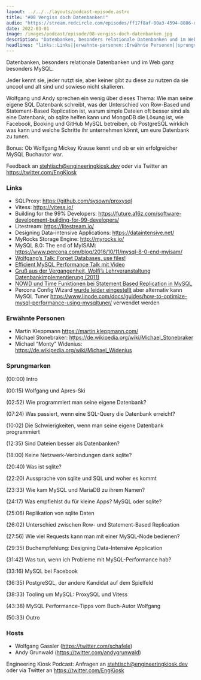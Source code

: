 ```yaml
---
layout: ../../../layouts/podcast-episode.astro
title: "#08 Vergiss doch Datenbanken!"
audio: "https://stream.redcircle.com/episodes/ff17f8af-00a3-4594-8886-d1c2a3980c67/stream.mp3"
date: 2022-03-01
image: /images/podcast/episode/08-vergiss-doch-datenbanken.jpg
description: "Datenbanken, besonders relationale Datenbanken und im Web ganz besonders MySQL.Jeder kennt sie, jeder nutzt sie, aber keiner ..."
headlines: "links::Links||erwahnte-personen::Erwähnte Personen||sprungmarken::Sprungmarken||hosts::Hosts"
---
```


<p class="mb-6 text-base md:text-lg text-coolGray-500">Datenbanken, besonders relationale Datenbanken und im Web ganz besonders MySQL.</p><p class="mb-6 text-base md:text-lg text-coolGray-500">Jeder kennt sie, jeder nutzt sie, aber keiner gibt zu diese zu nutzen da sie uncool und alt sind und sowieso nicht skalieren.</p><p class="mb-6 text-base md:text-lg text-coolGray-500">Wolfgang und Andy sprechen ein wenig über dieses Thema: Wie man seine eigene SQL Datenbank schreibt, was der Unterschied von Row-Based und Statement-Based Replication ist, warum simple Dateien oft besser sind als eine Datenbank, ob sqlite helfen kann und MongoDB die Lösung ist, wie Facebook, Booking und GitHub MySQL betreiben, ob PostgreSQL wirklich was kann und welche Schritte ihr unternehmen könnt, um eure Datenbank zu tunen.</p><p class="mb-6 text-base md:text-lg text-coolGray-500">Bonus: Ob Wolfgang Mickey Krause kennt und ob er ein erfolgreicher MySQL Buchautor war.</p><p class="mb-6 text-base md:text-lg text-coolGray-500">Feedback an <a href="mailto:stehtisch@engineeringkiosk.dev" rel="nofollow">stehtisch@engineeringkiosk.dev</a> oder via Twitter an <a href="https://twitter.com/EngKiosk" rel="nofollow">https://twitter.com/EngKiosk</a></p><h3 class="mb-4 text-2xl md:text-3xl font-semibold text-coolGray-800" id=links>Links</h3><ul class="list-disc list-outside mb-6 md:px-5 text-base md:text-lg text-coolGray-500" style="list-style-type: disc;"><li>SQLProxy: <a href="https://github.com/sysown/proxysql" rel="nofollow">https://github.com/sysown/proxysql</a></li><li>Vitess: <a href="https://vitess.io/" rel="nofollow">https://vitess.io/</a></li><li>Building for the 99% Developers: <a href="https://future.a16z.com/software-development-building-for-99-developers/" rel="nofollow">https://future.a16z.com/software-development-building-for-99-developers/</a></li><li>Litestream: <a href="https://litestream.io/" rel="nofollow">https://litestream.io/</a></li><li>Designing Data-intensive Applications: <a href="https://dataintensive.net/" rel="nofollow">https://dataintensive.net/</a></li><li>MyRocks Storage Engine: <a href="http://myrocks.io/" rel="nofollow">http://myrocks.io/</a></li><li>MySQL 8.0: The end of MyISAM: <a href="https://www.percona.com/blog/2016/10/11/mysql-8-0-end-myisam/" rel="nofollow">https://www.percona.com/blog/2016/10/11/mysql-8-0-end-myisam/</a></li><li><a href="https://twitter.com/schafele/status/1200180440184827904" rel="nofollow">Wolfgang’s Talk: Forget Databases, use files!</a></li><li><a href="https://fosdem.org/2022/schedule/event/efficient_mysql/" rel="nofollow">Efficient MySQL Performance Talk mit Video</a></li><li><a href="https://web.archive.org/web/20120303090458/http://dbis-informatik.uibk.ac.at/188-0-VO-Arch---Impl--von-DBS.html" rel="nofollow">Gruß aus der Vergangenheit, Wolfi’s Lehrveranstaltung Datenbankimplementierung (2011)</a> </li><li><a href="https://dev.mysql.com/doc/refman/5.7/en/replication-features-functions.html" rel="nofollow">NOW() und Time Funktionen bei Statement Based Replication in MySQL</a></li><li>Percona Config Wizard <a href="https://www.percona.com/blog/2019/04/22/end-of-life-query-analyzer-and-mysql-configuration-generator/" rel="nofollow">wurde leider eingestellt</a> aber alternativ kann MySQL Tuner <a href="https://www.linode.com/docs/guides/how-to-optimize-mysql-performance-using-mysqltuner/" rel="nofollow">https://www.linode.com/docs/guides/how-to-optimize-mysql-performance-using-mysqltuner/</a> verwendet werden</li></ul><h3 class="mb-4 text-2xl md:text-3xl font-semibold text-coolGray-800" id=erwahnte-personen>Erwähnte Personen</h3><ul class="list-disc list-outside mb-6 md:px-5 text-base md:text-lg text-coolGray-500" style="list-style-type: disc;"><li>Martin Kleppmann <a href="https://martin.kleppmann.com/" rel="nofollow">https://martin.kleppmann.com/</a></li><li>Michael Stonebraker: <a href="https://de.wikipedia.org/wiki/Michael_Stonebraker" rel="nofollow">https://de.wikipedia.org/wiki/Michael_Stonebraker</a></li><li>Michael “Monty” Widenius: <a href="https://de.wikipedia.org/wiki/Michael_Widenius" rel="nofollow">https://de.wikipedia.org/wiki/Michael_Widenius</a></li></ul><h3 class="mb-4 text-2xl md:text-3xl font-semibold text-coolGray-800" id=sprungmarken>Sprungmarken</h3><p class="mb-6 text-base md:text-lg text-coolGray-500">(00:00) Intro</p><p class="mb-6 text-base md:text-lg text-coolGray-500">(00:15) Wolfgang und Apres-Ski</p><p class="mb-6 text-base md:text-lg text-coolGray-500">(02:52) Wie programmiert man seine eigene Datenbank?</p><p class="mb-6 text-base md:text-lg text-coolGray-500">(07:24) Was passiert, wenn eine SQL-Query die Datenbank erreicht?</p><p class="mb-6 text-base md:text-lg text-coolGray-500">(10:02) Die Schwierigkeiten, wenn man seine eigene Datenbank programmiert</p><p class="mb-6 text-base md:text-lg text-coolGray-500">(12:35) Sind Dateien besser als Datenbanken?</p><p class="mb-6 text-base md:text-lg text-coolGray-500">(18:00) Keine Netzwerk-Verbindungen dank sqlite?</p><p class="mb-6 text-base md:text-lg text-coolGray-500">(20:40) Was ist sqlite?</p><p class="mb-6 text-base md:text-lg text-coolGray-500">(22:20) Aussprache von sqlite und SQL und woher es kommt</p><p class="mb-6 text-base md:text-lg text-coolGray-500">(23:33) Wie kam MySQL und MariaDB zu ihrem Namen?</p><p class="mb-6 text-base md:text-lg text-coolGray-500">(24:17) Was empfiehlst du für kleine Apps? MySQL oder sqlite?</p><p class="mb-6 text-base md:text-lg text-coolGray-500">(25:06) Replikation von sqlite Daten</p><p class="mb-6 text-base md:text-lg text-coolGray-500">(26:02) Unterschied zwischen Row- und Statement-Based Replication</p><p class="mb-6 text-base md:text-lg text-coolGray-500">(27:56) Wie viel Requests kann man mit einer MySQL-Node bedienen?</p><p class="mb-6 text-base md:text-lg text-coolGray-500">(29:35) Buchempfehlung: Designing Data-Intensive Application</p><p class="mb-6 text-base md:text-lg text-coolGray-500">(31:42) Was tun, wenn ich Probleme mit MySQL-Performance hab?</p><p class="mb-6 text-base md:text-lg text-coolGray-500">(33:16) MySQL bei Facebook</p><p class="mb-6 text-base md:text-lg text-coolGray-500">(36:35) PostgreSQL, der andere Kandidat auf dem Spielfeld</p><p class="mb-6 text-base md:text-lg text-coolGray-500">(38:33) Tooling um MySQL: ProxySQL und Vitess</p><p class="mb-6 text-base md:text-lg text-coolGray-500">(43:38) MySQL Performance-Tipps vom Buch-Autor Wolfgang</p><p class="mb-6 text-base md:text-lg text-coolGray-500">(50:33) Outro</p><h3 class="mb-4 text-2xl md:text-3xl font-semibold text-coolGray-800" id=hosts>Hosts</h3><ul class="list-disc list-outside mb-6 md:px-5 text-base md:text-lg text-coolGray-500" style="list-style-type: disc;"><li>Wolfgang Gassler (<a href="https://twitter.com/schafele" rel="nofollow">https://twitter.com/schafele</a>)</li><li>Andy Grunwald (<a href="https://twitter.com/andygrunwald" rel="nofollow">https://twitter.com/andygrunwald</a>)</li></ul><p class="mb-6 text-base md:text-lg text-coolGray-500">Engineering Kiosk Podcast: Anfragen an <a href="http://stehtisch@engineeringkiosk.dev" rel="nofollow">stehtisch@engineeringkiosk.dev</a> oder via Twitter an <a href="https://twitter.com/EngKiosk" rel="nofollow">https://twitter.com/EngKiosk</a></p>